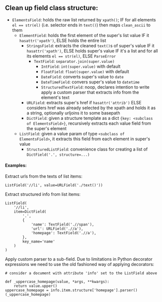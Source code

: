 Clean up field class structure:
----

- `ElementsField`: holds the raw list returned by `xpath()`; IF for all elements `el == str(el)` (i.e. selector ends in `text()`) then maps `clean_ascii` to them
    - `ElementField`: holds the first element of the super's list value IF it `hasattr('xpath')`, ELSE holds the entire list
        - `StringsField`: extracts the cleaned `text()`s of super's value IF it `hasattr('xpath')`, ELSE holds super's value IF it's a list and for all its elements `el == str(el)`, ELSE `ParseError`
            - `TextField`: `separator.join(super.value)`
                - `IntField`: `int(super.value)` with default
                - `FloatField`: `float(super.value)` with default
                - `DateField`: converts super's value to `date`
                - `DateTimeField`: convers super's value to `datetime`
                - `StructuredTextField`: noop, declares intention to write apply a custom parser that extracts info from the element's text
        - `URLField`: extracts super's href if `hasattr('attrib')` ELSE considers href was already selected by the xpath and holds it as a string, optionally urljoins it to some basepath
        - `DictField`: given a structure template as a dict `{key: <subclass of ElementsField>}`, recursively extracts each value field from the super's element
    - `ListField`: given a value param of type `<subclass of ElementsField>`, it extracts this field from each element in super's value
        - `StructuredListField`: convenience class for creating a list of `DictField('.', structure=...)`


#### Examples:

Extract urls from the texts of list items:

    ListField('//li', value=URLField('./text()'))

Extract structured info from list items:

    ListField(
        '//li',
        item=DictField(
            '.',
            {
                'name': TextField('.//span'),
                'url': URLField('.//a'),
                'homepage': TextField('.//a'),
            },
            key_name='name'
        )
    )

Apply custom parser to a sub-field. Due to limitations in Python decorator expressions we need to use the old fashioned way of applying decorators:

    # consider a document with attribute 'info' set to the ListField above

    def _uppercase_homepage(value, *args, **kwargs):
        return value.upper()
    uppercase_homepage = info.item.structure['homepage'].parser()(_uppercase_homepage)

